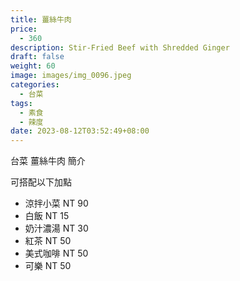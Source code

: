 ```yaml
---
title: 薑絲牛肉
price:
  - 360
description: Stir-Fried Beef with Shredded Ginger
draft: false
weight: 60
image: images/img_0096.jpeg
categories:
  - 台菜
tags:
  - 素食
  - 辣度
date: 2023-08-12T03:52:49+08:00
---
```


台菜 薑絲牛肉 簡介

可搭配以下加點

- 涼拌小菜  NT 90
- 白飯 NT 15
- 奶汁濃湯 NT 30
- 紅茶  NT 50
- 美式咖啡 NT 50
- 可樂 NT 50
